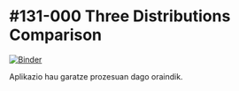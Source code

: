 # #131-000 Three Distributions Comparison

[![Binder](https://mybinder.org/badge_logo.svg)](https://mybinder.org/v2/gh/Ikergym/MinervaLab/AplikazioBerriak?filepath=apps%2Fstat_mech%2FDistribution_Comparison.ipynb)

Aplikazio hau garatze prozesuan dago oraindik.
